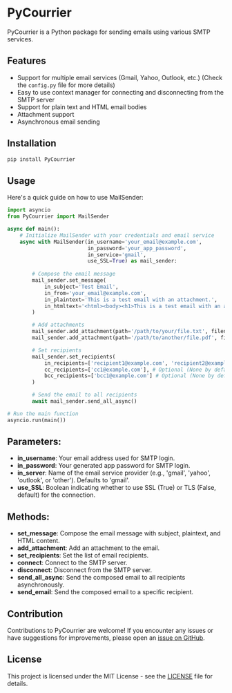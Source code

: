 # PyCourrier

PyCourrier is a Python package for sending emails using various SMTP services.

## Features

- Support for multiple email services (Gmail, Yahoo, Outlook, etc.) (Check the `config.py` file for more details)
- Easy to use context manager for connecting and disconnecting from the SMTP server
- Support for plain text and HTML email bodies
- Attachment support
- Asynchronous email sending

## Installation

```bash
pip install PyCourrier
```

## Usage

Here's a quick guide on how to use MailSender:

```python
import asyncio
from PyCourrier import MailSender

async def main():
    # Initialize MailSender with your credentials and email service
    async with MailSender(in_username='your_email@example.com', 
                          in_password='your_app_password', 
                          in_service='gmail', 
                          use_SSL=True) as mail_sender:
        
        # Compose the email message
        mail_sender.set_message(
            in_subject='Test Email',
            in_from='your_email@example.com',
            in_plaintext='This is a test email with an attachment.',
            in_htmltext='<html><body><h1>This is a test email with an attachment.</h1></body></html>'
        )

        # Add attachments
        mail_sender.add_attachment(path='/path/to/your/file.txt', filename='file.txt')
        mail_sender.add_attachment(path='/path/to/another/file.pdf', filename='file.pdf')

        # Set recipients
        mail_sender.set_recipients(
            in_recipients=['recipient1@example.com', 'recipient2@example.com'],
            cc_recipients=['cc1@example.com'], # Optional (None by default)
            bcc_recipients=['bcc1@example.com'] # Optional (None by default)
        )

        # Send the email to all recipients
        await mail_sender.send_all_async()

# Run the main function
asyncio.run(main())

```

## Parameters:
- **in_username**: Your email address used for SMTP login.
- **in_password**: Your generated app password for SMTP login.
- **in_server**: Name of the email service provider (e.g., 'gmail', 'yahoo', 'outlook', or 'other'). Defaults to 'gmail'.
- **use_SSL**: Boolean indicating whether to use SSL (True) or TLS (False, default) for the connection.

## Methods:
- **set_message**: Compose the email message with subject, plaintext, and HTML content.
- **add_attachment**: Add an attachment to the email.
- **set_recipients**: Set the list of email recipients.
- **connect**: Connect to the SMTP server.
- **disconnect**: Disconnect from the SMTP server.
- **send_all_async**: Send the composed email to all recipients asynchronously.
- **send_email**: Send the composed email to a specific recipient.

## Contribution
Contributions to PyCourrier are welcome! If you encounter any issues or have suggestions for improvements, please open an [issue on GitHub](https://github.com/mjiid/PyCourrier/issues).

## License
This project is licensed under the MIT License - see the [LICENSE](LICENSE) file for details.